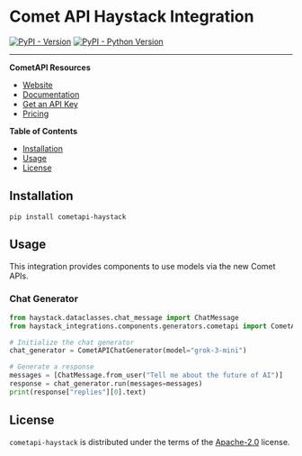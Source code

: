 # Comet API Haystack Integration

[![PyPI - Version](https://img.shields.io/pypi/v/cometapi-haystack.svg)](https://pypi.org/project/cometapi-haystack)
[![PyPI - Python Version](https://img.shields.io/pypi/pyversions/cometapi-haystack.svg)](https://pypi.org/project/cometapi-haystack)

-----

**CometAPI Resources**
- [Website](https://www.cometapi.com/?utm_source=haystack&utm_campaign=integration&utm_medium=integration&utm_content=integration)
- [Documentation](https://api.cometapi.com/doc)
- [Get an API Key](https://api.cometapi.com/console/token)
- [Pricing](https://api.cometapi.com/pricing)

**Table of Contents**

- [Installation](#installation)
- [Usage](#usage)
- [License](#license)

## Installation

```console
pip install cometapi-haystack
```

## Usage

This integration provides components to use models via the new Comet APIs.

### Chat Generator

```python
from haystack.dataclasses.chat_message import ChatMessage
from haystack_integrations.components.generators.cometapi import CometAPIChatGenerator

# Initialize the chat generator
chat_generator = CometAPIChatGenerator(model="grok-3-mini")

# Generate a response
messages = [ChatMessage.from_user("Tell me about the future of AI")]
response = chat_generator.run(messages=messages)
print(response["replies"][0].text)
```


## License

`cometapi-haystack` is distributed under the terms of the [Apache-2.0](https://spdx.org/licenses/Apache-2.0.html) license. 